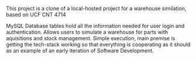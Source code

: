 This project is a clone of a local-hosted project for a warehouse similation, based on UCF CNT 4714

MySQL Database tables hold all the information needed for user login and authentication. Allows users to simulate a warehouse for parts with aquisitions and stock management.
Simple execution, main premise is getting the tech-stack working so that everything is cooperating as it should as an example of an early iteration of Software Development.
